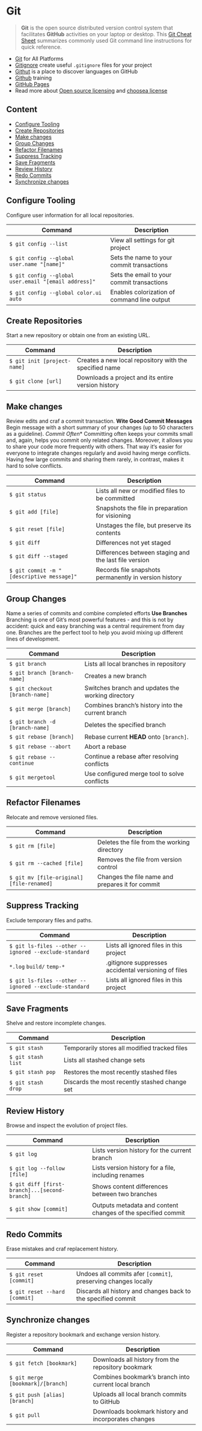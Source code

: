 # Git

> **Git** is the open source distributed version control system that facilitates **GitHub** activities on your laptop or desktop. This [Git Cheat Sheet](https://training.github.com/kit/downloads/github-git-cheat-sheet.pdf) summarizes commonly used Git command line instructions for quick reference. 

- [Git](https://git-scm.com/) for All Platforms
- [Gitignore](https://www.gitignore.io/) create useful `.gitignore` files for your project
- [Githut](http://githut.info/) is a place to discover languages on GitHub
- [Github](https://training.github.com) training
- [GitHub Pages](https://pages.github.com/)
- Read more about [Open source licensing](https://help.github.com/articles/open-source-licensing/) and [choosea license](http://choosealicense.com/) 

## Content

- [Configure Tooling](/docs/misc/git.md#configure-tooling)
- [Create Repositories](/docs/misc/git.md#create-repositories)
- [Make changes](/docs/misc/git.md#make-changes)
- [Group Changes](https://github.com/valerysamovich/engineering/blob/master/docs/tutorials/git.md#group-changes)
- [Refactor Filenames](https://github.com/valerysamovich/engineering/blob/master/docs/tutorials/git.md#refactor-filenames)
- [Suppress Tracking](https://github.com/valerysamovich/engineering/blob/master/docs/tutorials/git.md#suppress-tracking)
- [Save Fragments](https://github.com/valerysamovich/engineering/blob/master/docs/tutorials/git.md#save-fragments)
- [Review History](https://github.com/valerysamovich/engineering/blob/master/docs/tutorials/git.md#review-history)
- [Redo Commits](https://github.com/valerysamovich/engineering/blob/master/docs/tutorials/git.md#redo-commits)
- [Synchronize changes](https://github.com/valerysamovich/engineering/blob/master/docs/tutorials/git.md#synchronize-changes)

## Configure Tooling

Configure user information for all local repositories.

Command                                              | Description
-----------------------------------------------------|--------------------------------------------
`$ git config --list`                                | View all settings for git project
`$ git config --global user.name "[name]"`           | Sets the name to your commit transactions
`$ git config --global user.email "[email address]"` | Sets the email to your commit transactions
`$ git config --global color.ui auto`                | Enables colorization of command line output

## Create Repositories

Start a new repository or obtain one from an existing URL.

Command                     | Description
----------------------------|-------------------------------------------------------
`$ git init [project-name]` | Creates a new local repository with the specified name
`$ git clone [url]`         | Downloads a project and its entire version history

## Make changes

Review edits and craf a commit transaction. **Wite Good Commit Messages** Begin message with a short summary of your changes (up to 50 characters as a guideline). *Commit Often** Committing often keeps your commits small and, again, helps you commit only related changes. Moreover, it allows you to share your code more frequently with others. That way it‘s easier for everyone to integrate changes regularly and avoid having merge conflicts. Having few large commits and sharing them rarely, in contrast, makes it hard to solve conflicts.

Command                                   | Description
------------------------------------------|-------------------------------------------------------
`$ git status`                            | Lists all new or modified files to be committed
`$ git add [file]`                        | Snapshots the file in preparation for visioning
`$ git reset [file]`                      | Unstages the file, but preserve its contents
`$ git diff`                              | Differences not yet staged
`$ git diff --staged`                     | Differences between staging and the last file version
`$ git commit -m "[descriptive message]"` | Records file snapshots permanently in version history

## Group Changes

Name a series of commits and combine completed efforts **Use Branches** Branching is one of Git‘s most powerful features - and this is not by accident: quick and easy branching was a central requirement from day one. Branches are the perfect tool to help you avoid mixing up different lines of development. 

Command                         | Description
--------------------------------|---------------------------------------------------
`$ git branch`                  | Lists all local branches in repository
`$ git branch [branch-name]`    | Creates a new branch
`$ git checkout [branch-name]`  | Switches branch and updates the working directory
`$ git merge [branch]`          | Combines branch’s history into the current branch
`$ git branch -d [branch-name]` | Deletes the specified branch
`$ git rebase [branch]`         | Rebase current **HEAD** onto `[branch]`.
`$ git rebase --abort`          | Abort a rebase
`$ git rebase --continue`       | Continue a rebase after resolving conflicts
`$ git mergetool`               | Use configured merge tool to solve conflicts


## Refactor Filenames

Relocate and remove versioned files.

Command                                   | Description
------------------------------------------|-------------------------------------------------
`$ git rm [file]`                         | Deletes the file from the working directory
`$ git rm --cached [file]`                | Removes the file from version control
`$ git mv [file-original] [file-renamed]` | Changes the file name and prepares it for commit

## Suppress Tracking

Exclude temporary files and paths.

Command                                               | Description
------------------------------------------------------|-----------------------------------------------------
`$ git ls-files --other --ignored --exclude-standard` | Lists all ignored files in this project
`*.log` `build/` `temp-*`                             | .gitignore suppresses accidental versioning of files
`$ git ls-files --other --ignored --exclude-standard` | Lists all ignored files in this project

## Save Fragments

Shelve and restore incomplete changes.

Command            | Description
-------------------|----------------------------------------------
`$ git stash`      | Temporarily stores all modified tracked files
`$ git stash list` | Lists all stashed change sets
`$ git stash pop`  | Restores the most recently stashed files
`$ git stash drop` | Discards the most recently stashed change set

## Review History

Browse and inspect the evolution of project files.

Command                                       | Description
----------------------------------------------|-------------------------------------------------------------
`$ git log`                                   | Lists version history for the current branch
`$ git log --follow [file]`                   | Lists version history for a file, including renames
`$ git diff [first-branch]...[second-branch]` | Shows content differences between two branches
`$ git show [commit]`                         | Outputs metadata and content changes of the specified commit

## Redo Commits

Erase mistakes and craf replacement history.

Command                       | Description
------------------------------|---------------------------------------------------------------
`$ git reset [commit]`        | Undoes all commits afer `[commit]`, preserving changes locally
`$ git reset --hard [commit]` | Discards all history and changes back to the specified commit

## Synchronize changes

Register a repository bookmark and exchange version history.

Command                           | Description
----------------------------------|-----------------------------------------------------
`$ git fetch [bookmark]`          | Downloads all history from the repository bookmark
`$ git merge [bookmark]/[branch]` | Combines bookmark’s branch into current local branch
`$ git push [alias] [branch]`     | Uploads all local branch commits to GitHub
`$ git pull`                      | Downloads bookmark history and incorporates changes
